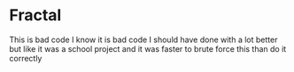 # Fractal
This is bad code I know it is bad code I should have done with a lot better but like it was a school project and it was faster to brute force this than do it correctly 
